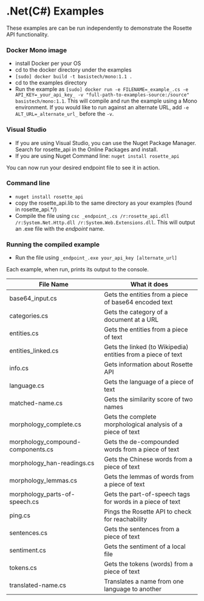 .Net(C#) Examples
==================

These examples are can be run independently to demonstrate the Rosette API functionality.

### Docker Mono image
- install Docker per your OS
- cd to the docker directory under the examples
- `[sudo] docker build -t basistech/mono:1.1 .`
- cd to the examples directory
- Run the example as `[sudo] docker run -e FILENAME=_example_.cs -e API_KEY=_your_api_key_ -v "full-path-to-examples-source:/source" basistech/mono:1.1`. This will compile and run the example using a Mono environment.  If you would like to run against an alternate URL, add `-e ALT_URL=_alternate_url_` before the `-v`.

### Visual Studio
- If you are using Visual Studio, you can use the Nuget Package Manager.  Search for rosette_api in the Online Packages and install.
- If you are using Nuget Command line: `nuget install rosette_api`

You can now run your desired endpoint file to see it in action.

### Command line
- `nuget install rosette_api`
- copy the rosette_api.lib to the same directory as your examples (found in rosette_api.*/)
- Compile the file using `csc _endpoint_.cs /r:rosette_api.dll /r:System.Net.Http.dll /r:System.Web.Extensions.dll`. This will output an .exe file with the _endpoint_ name.

### Running the compiled example
- Run the file using `_endpoint_.exe your_api_key [alternate_url]` 

Each example, when run, prints its output to the console.

| File Name                     | What it does                                          | 
| -------------                 |-------------                                        | 
| base64_input.cs                    | Gets the entities from a piece of base64 encoded text              | 
| categories.cs                    | Gets the category of a document at a URL              | 
| entities.cs                      | Gets the entities from a piece of text                | 
| entities_linked.cs               | Gets the linked (to Wikipedia) entities from a piece of text |
| info.cs                          | Gets information about Rosette API                    | 
| language.cs                      | Gets the language of a piece of text                  | 
| matched-name.cs                  | Gets the similarity score of two names                | 
| morphology_complete.cs               | Gets the complete morphological analysis of a piece of text| 
| morphology_compound-components.cs    | Gets the de-compounded words from a piece of text     | 
| morphology_han-readings.cs           | Gets the Chinese words from a piece of text           | 
| morphology_lemmas.cs                 | Gets the lemmas of words from a piece of text         | 
| morphology_parts-of-speech.cs        | Gets the part-of-speech tags for words in a piece of text | 
| ping.cs                          | Pings the Rosette API to check for reachability       | 
| sentences.cs                     | Gets the sentences from a piece of text               |
| sentiment.cs                     | Gets the sentiment of a local file                    | 
| tokens.cs                        | Gets the tokens (words) from a piece of text          | 
| translated-name.cs               | Translates a name from one language to another        |

